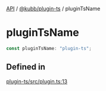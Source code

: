 [API](../../../packages.md) / [@kubb/plugin-ts](../index.md) / pluginTsName

# pluginTsName

```ts
const pluginTsName: "plugin-ts";
```

## Defined in

[plugin-ts/src/plugin.ts:13](https://github.com/kubb-project/kubb/blob/7f30045af96d8c89b6cda0a30f7535f095a0cb45/packages/plugin-ts/src/plugin.ts#L13)

